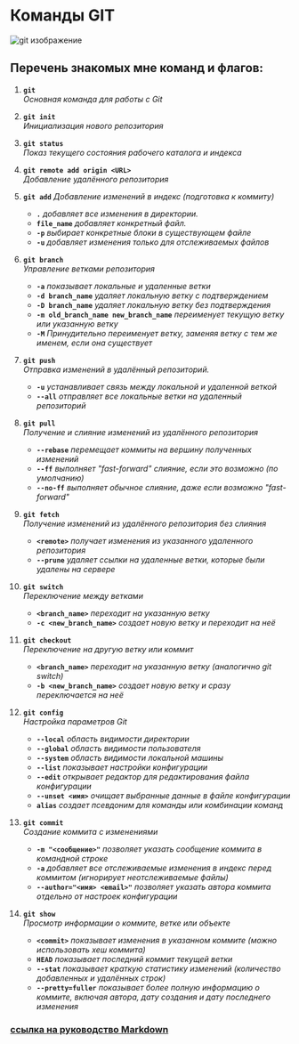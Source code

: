 # Команды GIT

![git изображение](https://eurobyte.ru/img/articles/chto-takoe-git/image2.jpg)

## Перечень знакомых мне команд и флагов:
1. **`git`**  
   *Основная команда для работы с Git*

2. **`git init`**  
   *Инициализация нового репозитория*

3. **`git status`**  
   *Показ текущего состояния рабочего каталога и индекса*

4. **`git remote add origin <URL>`**  
   *Добавление удалённого репозитория*

5. **`git add`**
   *Добавление изменений в индекс (подготовка к коммиту)*
   - **`.`** *добавляет все изменения в директории.*
   - **`file_name`** *добавляет конкретный файл.*
   - **`-p`** *выбирает конкретные блоки в существующем файле*
   - **`-u`** *добавляет изменения только для отслеживаемых файлов*

6. **`git branch`**  
   *Управление ветками репозитория*
   - **`-a`** *показывает локальные и удаленные ветки*
   - **`-d branch_name`** *удаляет локальную ветку с подтверждением*
   - **`-D branch_name`** *удаляет локальную ветку без подтверждения*
   - **`-m old_branch_name new_branch_name`** *переименует текущую ветку или указанную ветку*
   - **`-M`** *Принудительно переименует ветку, заменяя ветку с тем же именем, если она существует*

7. **`git push`**  
   *Отправка изменений в удалённый репозиторий.*
   - **`-u`** *устанавливает связь между локальной и удаленной веткой*
   - **`--all`** *отправляет все локальные ветки на удаленный репозиторий*

8. **`git pull`**  
   *Получение и слияние изменений из удалённого репозитория*
   - **`--rebase`** *перемещает коммиты на вершину полученных изменений*
   - **`--ff`** *выполняет "fast-forward" слияние, если это возможно (по умолчанию)*
   - **`--no-ff`** *выполняет обычное слияние, даже если возможно "fast-forward"*

9. **`git fetch`**  
   *Получение изменений из удалённого репозитория без слияния*
   - **`<remote>`** *получает изменения из указанного удаленного репозитория*
   - **`--prune`** *удаляет ссылки на удаленные ветки, которые были удалены на сервере*

10. **`git switch`**  
    *Переключение между ветками*
    - **`<branch_name>`** *переходит на указанную ветку*
    - **`-c <new_branch_name>`** *создает новую ветку и переходит на неё*

11. **`git checkout`**  
    *Переключение на другую ветку или коммит*
    - **`<branch_name>`** *переходит на указанную ветку (аналогично git switch)*
    - **`-b <new_branch_name>`** *создает новую ветку и сразу переключается на неё*

12. **`git config`**  
    *Настройка параметров Git*
    - **`--local`** *область видимости директории*
    - **`--global`** *область видимости пользователя*
    - **`--system`** *область видимости локальной машины*
    - **`--list`** *показывает настройки конфигурации*
    - **`--edit`** *открывает редактор для редактирования файла конфигурации*
    - **`--unset <имя>`** *очищает выбранные данные в файле конфигурации*
    - **`alias`** *создает псевдоним для команды или комбинации команд*

13. **`git commit`**  
    *Создание коммита с изменениями*
    - **`-m "<сообщение>"`** *позволяет указать сообщение коммита в командной строке*
    - **`-a`** *добавляет все отслеживаемые изменения в индекс перед коммитом (игнорирует неотслеживаемые файлы)*
    - **`--author="<имя> <email>"`** *позволяет указать автора коммита отдельно от настроек конфигурации*

14. **`git show`**  
    *Просмотр информации о коммите, ветке или объекте*
    - **`<commit>`** *показывает изменения в указанном коммите (можно использовать хеш коммита)*
    - **`HEAD`** *показывает последний коммит текущей ветки*
    - **`--stat`** *показывает краткую статистику изменений (количество добавленных и удалённых строк)*
    - **`--pretty=fuller`** *показывает более полную информацию о коммите, включая автора, дату создания и дату последнего изменения*

### [ссылка на руководство Markdown](https://gist.github.com/Jekins/2bf2d0638163f1294637)